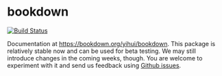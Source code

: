 # bookdown

[![Build Status](https://travis-ci.org/rstudio/bookdown.svg)](https://travis-ci.org/rstudio/bookdown)

Documentation at <https://bookdown.org/yihui/bookdown>. This package is relatively stable now and can be used for beta testing. We may still introduce changes in the coming weeks, though. You are welcome to experiment with it and send us feedback using [Github issues](https://github.com/rstudio/bookdown/issues).

